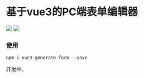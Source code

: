 # 基于vue3的PC端表单编辑器

[![](https://img.shields.io/badge/vue3-3.0.0-brightgreen.svg)]({https://v3.cn.vuejs.org/})  [![](https://img.shields.io/badge/licnese-MIT-brightgreen.svg)]({https://github.com/youhaohua/vue3-generate-form/})


### 使用

```
npm i vue3-generate-form --save
```

开发中。